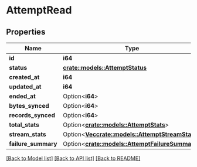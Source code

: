 # AttemptRead

## Properties

Name | Type | Description | Notes
------------ | ------------- | ------------- | -------------
**id** | **i64** |  | 
**status** | [**crate::models::AttemptStatus**](AttemptStatus.md) |  | 
**created_at** | **i64** |  | 
**updated_at** | **i64** |  | 
**ended_at** | Option<**i64**> |  | [optional]
**bytes_synced** | Option<**i64**> |  | [optional]
**records_synced** | Option<**i64**> |  | [optional]
**total_stats** | Option<[**crate::models::AttemptStats**](AttemptStats.md)> |  | [optional]
**stream_stats** | Option<[**Vec<crate::models::AttemptStreamStats>**](AttemptStreamStats.md)> |  | [optional]
**failure_summary** | Option<[**crate::models::AttemptFailureSummary**](AttemptFailureSummary.md)> |  | [optional]

[[Back to Model list]](../README.md#documentation-for-models) [[Back to API list]](../README.md#documentation-for-api-endpoints) [[Back to README]](../README.md)


